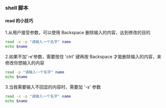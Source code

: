 
### shell 脚本

#### read 的小技巧

1.从用户接受参数，可以使用 Backspace 删除输入的内容，达到修改的目的

```bash
read -e -p "请输入一个名字" name
echo $name
```

2.如果不加'-e'参数，需要按住 'ctrl' 键再按 Backspace 才能删除输入的内容，来修改你想输入的内容

```bash
read -p "请输入一个名字" name
echo $name
```

3.当我需要输入不回显的内容时，需要加 '-s' 参数

```bash
read -s -p "请输入一个名字" name
echo $name
```
